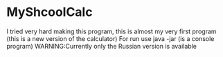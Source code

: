 # MyShcoolCalc
I tried very hard making this program, this is almost my very first program (this is a new version of the calculator)
For run use java -jar (is a console program)
WARNING:Currently only the Russian version is available 
